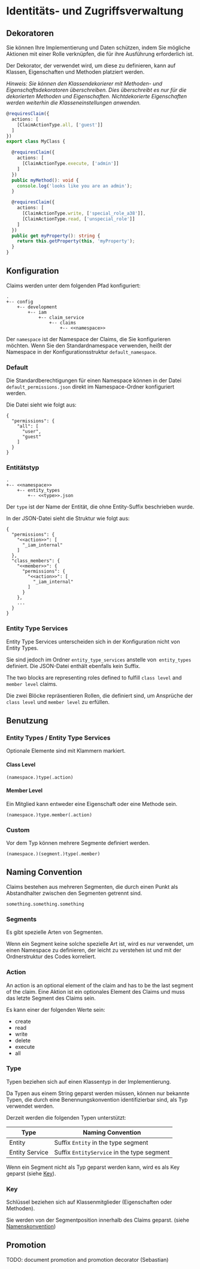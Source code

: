 # Identitäts- und Zugriffsverwaltung

## Dekoratoren

Sie können Ihre Implementierung und Daten schützen, indem Sie mögliche Aktionen mit einer Rolle verknüpfen, die für ihre Ausführung erforderlich ist.

Der Dekorator, der verwendet wird, um diese zu definieren, kann auf Klassen, Eigenschaften und Methoden platziert werden.

_Hinweis: Sie können den Klassendekorierer mit Methoden- und Eigenschaftsdekoratoren überschreiben. Dies überschreibt es nur für die dekorierten Methoden und Eigenschaften. Nichtdekorierte Eigenschaften werden weiterhin die Klasseneinstellungen anwenden._

```typescript
@requiresClaim({
  actions: [
    [ClaimActionType.all, ['guest']]
  ]
})
export class MyClass {

  @requiresClaim({
    actions: [
      [ClaimActionType.execute, ['admin']]
    ]
  })
  public myMethod(): void {
    console.log('looks like you are an admin');
  }

  @requiresClaim({
    actions: [
      [ClaimActionType.write, ['special_role_a38']],
      [ClaimActionType.read, ['unspecial_role']]
    ]
  })
  public get myProperty(): string {
    return this.getProperty(this, 'myProperty');
  }
}
```

## Konfiguration

Claims werden unter dem folgenden Pfad konfiguriert:

```
.
+-- config
    +-- development
        +-- iam
            +-- claim_service
                +-- claims
                    +-- <<namespace>>
```

Der `namespace` ist der Namespace der Claims, die Sie konfigurieren möchten.
Wenn Sie den Standardnamespace verwenden, heißt der Namespace in der Konfigurationsstruktur `default_namespace`.

### Default

Die Standardberechtigungen für einen Namespace können in der Datei `default_permissions.json` direkt im Namespace-Ordner konfiguriert werden.

Die Datei sieht wie folgt aus:
```
{
  "permissions": {
    "all": [
      "user",
      "guest"
    ]
  }
}
```

### Entitätstyp

```
.
+-- <<namespace>>
    +-- entity_types
        +-- <<type>>.json
```

Der `type` ist der Name der Entität, die ohne Entity-Suffix beschrieben wurde.

In der JSON-Datei sieht die Struktur wie folgt aus:

```
{
  "permissions": {
    "<<action>>": [
      "_iam_internal"
    ]
  },
  "class_members": {
    "<<member>>": {
      "permissions": {
        "<<action>>": [
          "_iam_internal"
        ]
      }
    },
    ...
  }
}
```

### Entity Type Services

Entity Type Services unterscheiden sich in der Konfiguration nicht von Entity Types.

Sie sind jedoch im Ordner `entity_type_services` anstelle von` entity_types` definiert.
Die JSON-Datei enthält ebenfalls kein Suffix.

The two blocks are representing roles defined to fulfill `class level` and `member level` claims.

Die zwei Blöcke repräsentieren Rollen, die definiert sind, um Ansprüche der `class level` und `member level` zu erfüllen.

## Benutzung

### Entity Types / Entity Type Services

Optionale Elemente sind mit Klammern markiert.

#### Class Level
```
(namespace.)type(.action)
```

#### Member Level

Ein Mitglied kann entweder eine Eigenschaft oder eine Methode sein.

```
(namespace.)type.member(.action)
```

### Custom

Vor dem Typ können mehrere Segmente definiert werden.

```
(namespace.)(segment.)type(.member)
```

## Naming Convention

Claims bestehen aus mehreren Segmenten, die durch einen Punkt als Abstandhalter zwischen den Segmenten getrennt sind.

```
something.something.something
```

### Segments

Es gibt spezielle Arten von Segmenten.

Wenn ein Segment keine solche spezielle Art ist, wird es nur verwendet, um einen Namespace zu definieren, der leicht zu verstehen ist und mit der Ordnerstruktur des Codes korreliert.

### Action

An action is an optional element of the claim and has to be the last segment of the claim.
Eine Aktion ist ein optionales Element des Claims und muss das letzte Segment des Claims sein.

Es kann einer der folgenden Werte sein:
* create
* read
* write
* delete
* execute
* all

### Type

Typen beziehen sich auf einen Klassentyp in der Implementierung.

Da Typen aus einem String geparst werden müssen, können nur bekannte Typen, die durch eine Benennungskonvention identifizierbar sind, als Typ verwendet werden.

Derzeit werden die folgenden Typen unterstützt:

Type | Naming Convention
---------|----------
 Entity | Suffix `Entity` in the type segment
 Entity Service | Suffix `EntityService` in the type segment

Wenn ein Segment nicht als Typ geparst werden kann, wird es als Key geparst (siehe [Key](#key)).

### Key

Schlüssel beziehen sich auf Klassenmitglieder (Eigenschaften oder Methoden).

Sie werden von der Segmentposition innerhalb des Claims geparst. (siehe [Namenskonvention](#naming-convention))

## Promotion

TODO: document promotion and promotion decorator (Sebastian)
